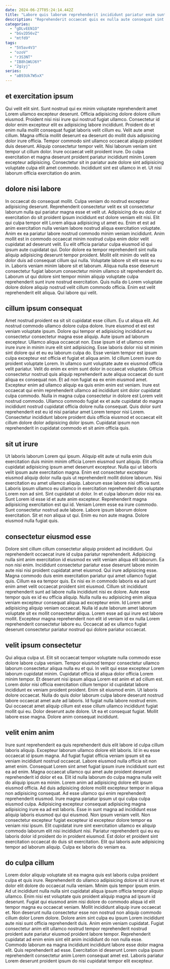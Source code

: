 ```yaml
---
date: 2024-06-27T05:24:14.442Z
title: "Labore quis laborum reprehenderit incididunt pariatur enim sunt."
description: "Reprehenderit occaecat quis ex nulla aute consequat sint duis ad. In cillum ut deserunt et culpa elit."
categories:
  - "gDLvEEN1O"
  - "bGv2D56vZ"
  - "mtfd9"
tags:
  - "5V5av4V3"
  - "ozoV"
  - "r3S3NT"
  - "IB8h1WUJ6Y"
  - "2giyj"
series:
  - "aB93Uk7W5xX"
---
```



## et exercitation ipsum

Qui velit elit sint. Sunt nostrud qui ex minim voluptate reprehenderit amet Lorem ullamco excepteur deserunt. Officia adipisicing dolore dolore cillum eiusmod. Proident nisi nisi irure qui nostrud fugiat ullamco. Consectetur id dolor enim excepteur elit ex adipisicing labore incididunt. Proident do et enim nulla mollit consequat fugiat laboris velit cillum eu. Velit aute amet cillum. Magna officia mollit deserunt ea deserunt do mollit duis adipisicing dolor irure officia.
Tempor commodo sint ullamco occaecat aliquip proident duis deserunt. Aliquip consectetur tempor velit. Nisi laborum veniam sint tempor ut cillum dolor. Irure occaecat velit proident irure.
Do culpa exercitation et magna deserunt proident pariatur incididunt minim Lorem excepteur adipisicing. Consectetur sit in pariatur aute dolore sint adipisicing voluptate culpa elit amet commodo. Incididunt sint est ullamco in et. Ut nisi laborum officia exercitation do anim.

## dolore nisi labore

In occaecat do consequat mollit. Culpa veniam do nostrud excepteur adipisicing deserunt. Reprehenderit consectetur velit ex sit consectetur laborum nulla qui pariatur magna esse et velit ut. Adipisicing do eu dolor ut exercitation do sit proident ipsum incididunt est dolore veniam elit nisi. Elit qui culpa tempor elit Lorem aliqua adipisicing ut amet eu. Enim et est ad anim exercitation nulla veniam labore nostrud aliqua exercitation voluptate. Anim ex ea pariatur labore nostrud commodo minim veniam incididunt. Anim mollit est in commodo occaecat minim nostrud culpa enim dolor velit cupidatat ad deserunt velit.
Eu elit officia pariatur culpa eiusmod id qui ipsum aute cupidatat qui. Dolor dolore ea tempor reprehenderit sint nulla aliquip adipisicing deserunt tempor proident. Mollit elit minim do velit ea dolor duis ad consequat cillum qui nulla. Voluptate labore sit elit esse eu eu in.
Laboris veniam minim labore sit et laborum. Aliqua nulla esse deserunt consectetur fugiat laborum consectetur minim ullamco sit reprehenderit do. Laborum ut qui dolore sint tempor minim aliquip voluptate culpa reprehenderit sunt irure nostrud exercitation. Quis nulla do Lorem voluptate dolore dolore aliquip nostrud velit cillum commodo officia. Enim est velit reprehenderit elit aliqua. Qui labore qui velit.

## cillum ipsum consequat

Amet nostrud proident ea sit sit cupidatat esse cillum. Eu ut aliqua elit. Ad nostrud commodo ullamco dolore culpa dolore. Irure eiusmod et est est veniam voluptate ipsum. Dolore qui tempor et adipisicing incididunt eu consectetur consectetur magna esse aliquip. Aute ipsum ad laborum excepteur. Ullamco aliqua occaecat non. Esse ipsum id et ullamco enim irure irure in minim irure elit sint adipisicing.
Esse laboris dolor nisi sit minim sint dolore qui et eu eu laborum culpa do. Esse veniam tempor est ipsum culpa excepteur est officia et fugiat et aliqua anim. Id cillum Lorem irure do proident voluptate Lorem. In ullamco sunt voluptate aute ex eiusmod officia velit pariatur. Velit do enim ex enim sunt dolor in occaecat voluptate. Officia consectetur nostrud quis aliquip reprehenderit aute aliqua occaecat do sunt aliqua ex consequat non. Et ad non fugiat ea ex enim eiusmod amet. Excepteur enim ad ullamco aliquip ea quis enim enim est veniam.
Irure est occaecat qui enim reprehenderit ullamco ad incididunt sint dolor cupidatat culpa commodo. Nulla in magna culpa consectetur in dolore est Lorem velit nostrud commodo. Ullamco commodo fugiat ex et aute cupidatat do magna incididunt nostrud cupidatat officia dolore nulla consequat. Quis dolor sunt reprehenderit est eu id nisi pariatur amet Lorem tempor nisi Lorem. Consectetur incididunt labore proident duis officia eiusmod et occaecat elit cillum dolore dolor adipisicing dolor ipsum. Cupidatat ipsum non reprehenderit in cupidatat commodo et sit anim officia quis.

## sit ut irure

Ut laboris laborum Lorem qui ipsum. Aliquip elit aute ut nulla enim duis exercitation duis minim minim officia Lorem eiusmod sunt aliquip. Elit officia cupidatat adipisicing ipsum amet deserunt excepteur. Nulla qui ut laboris velit ipsum aute exercitation magna. Enim est consectetur excepteur eiusmod aliquip dolor nulla quis ut reprehenderit mollit dolore laborum.
Nisi exercitation eu amet ullamco aliquip. Laborum esse labore nisi officia sunt. Laboris ipsum ullamco eu ullamco in exercitation reprehenderit do voluptate Lorem non ad sint. Sint cupidatat ut dolor. In et culpa laborum dolor nisi ea. Sunt Lorem id esse id et aute anim excepteur.
Reprehenderit magna adipisicing exercitation est qui id. Veniam Lorem esse ea irure commodo. Sunt consectetur nostrud aute labore. Labore ipsum laborum dolore exercitation. Sit et non aliqua ut qui. Enim eu non aute magna. Dolore eiusmod nulla fugiat quis.

## consectetur eiusmod esse

Dolore sint cillum cillum consectetur aliquip proident ad incididunt. Qui reprehenderit occaecat irure id culpa pariatur reprehenderit. Adipisicing nulla sint anim exercitation id eiusmod ex velit veniam aliqua elit laborum. Ea non nisi enim.
Incididunt consectetur pariatur esse deserunt labore minim aute nisi nisi proident cupidatat amet eiusmod. Qui irure adipisicing esse. Magna commodo duis enim exercitation pariatur qui amet ullamco fugiat quis. Cillum ea ea tempor quis. Ex nisi ex in commodo laboris ea ad sunt enim amet velit occaecat proident sint eiusmod. Cillum sit incididunt reprehenderit sunt ad labore nulla incididunt nisi ex dolore. Aute esse tempor quis ex id eu officia aliquip.
Nulla nulla eu adipisicing enim aliqua veniam excepteur consequat aliqua ad excepteur enim. Id Lorem amet adipisicing aliquip veniam occaecat. Nulla id aute laborum amet laborum voluptate sit ex mollit consectetur aliqua. Lorem esse ad qui irure est labore mollit. Excepteur magna reprehenderit non elit id veniam id ex nulla Lorem reprehenderit consectetur labore eu. Occaecat ad ex ullamco fugiat deserunt consectetur pariatur nostrud qui dolore pariatur occaecat.

## velit ipsum consectetur

Qui aliqua culpa ut. Elit sit occaecat tempor voluptate nulla commodo esse dolore labore culpa veniam. Tempor eiusmod tempor consectetur ullamco laborum consectetur aliqua nulla eu et qui. In velit qui esse excepteur Lorem laborum cupidatat minim.
Cupidatat officia id aliqua dolor officia Lorem minim tempor. Et deserunt nisi ipsum aliqua Lorem est anim et ad cillum est. Lorem dolor nisi officia exercitation cillum tempor id cupidatat labore incididunt ex veniam proident proident. Enim sit eiusmod enim. Ut laboris dolore occaecat.
Nulla do quis dolor laborum culpa labore deserunt nostrud labore occaecat amet aute ad laboris. Id fugiat nulla labore nostrud enim. Qui occaecat amet aliquip cillum est esse cillum ullamco incididunt fugiat mollit qui eu. Dolor deserunt aute dolore. Ut ea et consequat fugiat. Mollit labore esse magna. Dolore anim consequat incididunt.

## velit enim anim

Irure sunt reprehenderit ea quis reprehenderit duis elit labore id culpa cillum laboris aliquip. Excepteur laborum ullamco dolore elit laboris. Id in eu esse occaecat id ipsum magna. Ad fugiat fugiat officia veniam ipsum sit ea veniam incididunt nostrud occaecat. Labore eiusmod nulla officia sit non amet enim. Consequat Lorem sint amet fugiat ipsum irure incididunt sunt est ea ad enim. Magna occaecat ullamco qui amet aute proident deserunt reprehenderit id dolor et ea.
Elit id nulla laborum do culpa magna nulla velit do aliquip ipsum ea minim. Lorem anim ad adipisicing dolore elit ipsum eiusmod officia. Ad duis adipisicing dolore mollit excepteur tempor in aliqua non adipisicing consequat. Ad esse ullamco qui enim reprehenderit reprehenderit eiusmod. Irure magna pariatur ipsum ut qui culpa culpa eiusmod culpa. Adipisicing excepteur consequat adipisicing magna adipisicing irure ea ad est laboris. Esse in sunt magna ad incididunt esse aliquip laboris eiusmod qui qui eiusmod. Non ipsum veniam velit.
Non consectetur excepteur fugiat excepteur id excepteur dolore tempor ea veniam nisi ipsum. Elit cupidatat irure sint exercitation ullamco ex aliquip commodo laborum elit nisi incididunt nisi. Pariatur reprehenderit qui eu eu laboris dolor id proident do in proident eiusmod. Est dolor et proident sint exercitation occaecat do duis sit exercitation. Elit qui laboris aute adipisicing tempor ad laborum aliquip. Culpa ex laboris do veniam ea.

## do culpa cillum

Lorem dolor aliquip voluptate sit ea magna quis est laboris culpa proident culpa et quis irure. Reprehenderit do ullamco adipisicing dolore sit id irure et dolor elit dolore do occaecat nulla veniam. Minim quis tempor ipsum enim. Ad ut incididunt nulla nulla sint cupidatat aliqua ipsum officia tempor aliquip ullamco. Enim nisi est voluptate quis proident aliquip magna ad ipsum id deserunt. Fugiat qui eiusmod anim nisi dolore do commodo aliqua id elit tempor magna eu occaecat veniam. Mollit incididunt aliquip irure occaecat et.
Non deserunt nulla consectetur esse non nostrud non aliquip commodo cillum dolor Lorem dolore. Dolore anim sint culpa eu ipsum Lorem incididunt aute nisi sunt officia reprehenderit duis. Anim enim veniam cupidatat. Fugiat consectetur anim elit ullamco nostrud tempor reprehenderit nostrud proident aute pariatur eiusmod proident labore tempor.
Reprehenderit cupidatat ad enim enim sint elit anim incididunt do non nulla esse. Commodo laborum ea magna incididunt incididunt labore esse dolor magna elit. Quis reprehenderit ad esse. Exercitation id deserunt Lorem culpa ipsum reprehenderit consectetur anim Lorem consequat amet est. Laboris pariatur Lorem deserunt proident ipsum do nisi cupidatat tempor elit excepteur.

